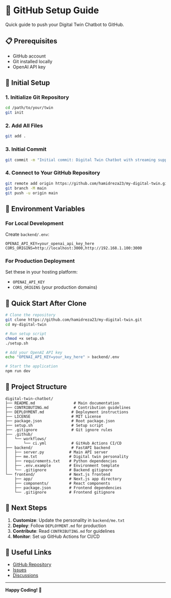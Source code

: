 # 🚀 GitHub Setup Guide

Quick guide to push your Digital Twin Chatbot to GitHub.

## 📋 Prerequisites

- GitHub account
- Git installed locally
- OpenAI API key

## 🔧 Initial Setup

### 1. Initialize Git Repository
```bash
cd /path/to/your/twin
git init
```

### 2. Add All Files
```bash
git add .
```

### 3. Initial Commit
```bash
git commit -m "Initial commit: Digital Twin Chatbot with streaming support"
```

### 4. Connect to Your GitHub Repository
```bash
git remote add origin https://github.com/hamidreza23/my-digital-twin.git
git branch -M main
git push -u origin main
```

## 🔐 Environment Variables

### For Local Development
Create `backend/.env`:
```env
OPENAI_API_KEY=your_openai_api_key_here
CORS_ORIGINS=http://localhost:3000,http://192.168.1.100:3000
```

### For Production Deployment
Set these in your hosting platform:
- `OPENAI_API_KEY`
- `CORS_ORIGINS` (your production domains)

## 🚀 Quick Start After Clone

```bash
# Clone the repository
git clone https://github.com/hamidreza23/my-digital-twin.git
cd my-digital-twin

# Run setup script
chmod +x setup.sh
./setup.sh

# Add your OpenAI API key
echo "OPENAI_API_KEY=your_key_here" > backend/.env

# Start the application
npm run dev
```

## 📁 Project Structure

```
digital-twin-chatbot/
├── README.md                 # Main documentation
├── CONTRIBUTING.md           # Contribution guidelines
├── DEPLOYMENT.md            # Deployment instructions
├── LICENSE                  # MIT License
├── package.json             # Root package.json
├── setup.sh                 # Setup script
├── .gitignore               # Git ignore rules
├── .github/
│   └── workflows/
│       └── ci.yml           # GitHub Actions CI/CD
├── backend/                 # FastAPI backend
│   ├── server.py           # Main API server
│   ├── me.txt              # Digital twin personality
│   ├── requirements.txt    # Python dependencies
│   ├── .env.example        # Environment template
│   └── .gitignore          # Backend gitignore
└── frontend/               # Next.js frontend
    ├── app/                # Next.js app directory
    ├── components/         # React components
    ├── package.json        # Frontend dependencies
    └── .gitignore          # Frontend gitignore
```

## 🎯 Next Steps

1. **Customize**: Update the personality in `backend/me.txt`
2. **Deploy**: Follow `DEPLOYMENT.md` for production
3. **Contribute**: Read `CONTRIBUTING.md` for guidelines
4. **Monitor**: Set up GitHub Actions for CI/CD

## 🔗 Useful Links

- [GitHub Repository](https://github.com/hamidreza23/my-digital-twin)
- [Issues](https://github.com/hamidreza23/my-digital-twin/issues)
- [Discussions](https://github.com/hamidreza23/my-digital-twin/discussions)

---

**Happy Coding! 🚀**
